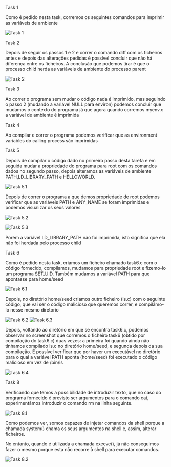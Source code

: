 
Task 1

Como é pedido nesta task, corremos os seguintes comandos para imprimir as variáveis de ambiente

![Task 1](/Images/Logbook4/task_1.png)

Task 2

Depois de seguir os passos 1 e 2 e correr o comando diff com os ficheiros antes e depois das
alterações pedidas é possível concluir que não há diferença entre os ficheiros.
A conclusão que podemos tirar é que o processo child herda as variáveis de ambiente do processo parent

![Task 2](/Images/Logbook4/task_2.png)

Task 3

Ao correr o programa sem mudar o código nada é imprimido, mas seguindo o passo 2
(mudando a variável NULL para environ) podemos concluir que mudamos o contexto do programa
já que agora quando corremos myenv.c a variável de ambiente é imprimida

Task 4

Ao compilar e correr o programa podemos verificar que as environment variables do
calling process são imprimidas

Task 5

Depois de compilar o código dado no primeiro passo desta tarefa e em seguida mudar
a propriedade do programa para root com os comandos dados no segundo passo, depois
alteramos as variáveis de ambiente PATH,LD_LIBRARY_PATH e HELLOWORLD.

![Task 5.1](/Images/Logbook4/task_5.png)


Depois de correr o programa a que demos propriedade de root podemos verificar que
as variáveis PATH e ANY_NAME se foram imprimidas e podemos visualizar os seus valores

![Task 5.2](/Images/Logbook4/task_5_2.png)

![Task 5.3](/Images/Logbook4/task_5_3.png)

Porém a variável LD_LIBRARY_PATH não foi imprimida, isto significa que ela não foi
herdada pelo processo child

Task 6

Como é pedido nesta task, criamos um ficheiro chamado task6.c com o código fornecido, compilamos,
mudamos para propriedade root e fizemo-lo um programa SET_UID. Também mudamos a variável PATH para
que apontasse para home/seed

![Task 6.1](/Images/Logbook4/task_6_1.png)


Depois, no diretório home/seed criamos outro ficheiro (ls.c) com o seguinte código, que vai ser o
código malicioso que queremos correr, e compilámo-lo nesse mesmo diretorio

![Task 6.2](/Images/Logbook4/task_6_2.png)
![Task 6.3](/Images/Logbook4/task_6_3.png)

Depois, voltando ao diretório em que se encontra task6.c, podemos observar no screenshot que corremos o ficheiro task6
(obtido por compilação do task6.c) duas vezes: a primeira foi quando ainda não tínhamos compilado ls.c no diretório
home/seed, e segunda depois da sua compilação. É possível verificar que por haver um executável no diretório para o qual
a variável PATH aponta (home/seed) foi executado o código malicioso em vez de /bin/ls

![Task 6.4](/Images/Logbook4/task_6_4.png)

Task 8

Verificando que temos a possibilidade de introduzir texto, que no caso do programa fornecido é previsto ser argumentos para o comando cat, experimentámos introduzir o comando rm na linha seguinte.

![Task 8.1](/Images/Logbook4/task8_1.png)

Como podemos ver, somos capazes de injetar comandos da shell porque a chamada system() chama os seus argumentos na shell e, assim, alterar ficheiros.

No entanto, quando é utilizada a chamada execve(), já não conseguimos fazer o mesmo porque esta não recorre à shell para executar comandos.

![Task 8.2](/Images/Logbook4/task8_2.png)






